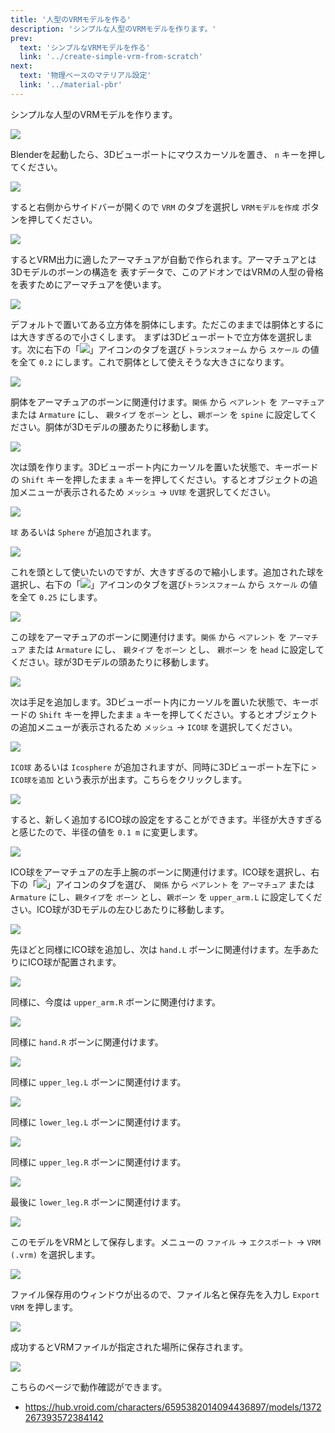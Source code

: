 ```yaml
---
title: '人型のVRMモデルを作る'
description: 'シンプルな人型のVRMモデルを作ります。'
prev:
  text: 'シンプルなVRMモデルを作る'
  link: '../create-simple-vrm-from-scratch'
next:
  text: '物理ベースのマテリアル設定'
  link: '../material-pbr'
---
```


シンプルな人型のVRMモデルを作ります。

![](/assets/images/humanoid.gif)

Blenderを起動したら、3Dビューポートにマウスカーソルを置き、 `n`
キーを押してください。

![](1.png)

すると右側からサイドバーが開くので `VRM` のタブを選択し `VRMモデルを作成`
ボタンを押してください。

![](2.png)

するとVRM出力に適したアーマチュアが自動で作られます。アーマチュアとは3Dモデルのボーンの構造を
表すデータで、このアドオンではVRMの人型の骨格を表すためにアーマチュアを使います。

![](3.png)

デフォルトで置いてある立方体を胴体にします。ただこのままでは胴体とするには大きすぎるので小さくします。
まずは3Dビューポートで立方体を選択します。次に右下の「![](/assets/images/object_property_tab_icon.png)」アイコンのタブを選び
`トランスフォーム` から `スケール` の値を全て `0.2`
にします。これで胴体として使えそうな大きさになります。

![](4.png)

胴体をアーマチュアのボーンに関連付けます。`関係` から `ペアレント` を
`アーマチュア` または `Armature` にし、 `親タイプ` を`ボーン` とし、`親ボーン`
を `spine` に設定してください。胴体が3Dモデルの腰あたりに移動します。

![](5.png)

次は頭を作ります。3Dビューポート内にカーソルを置いた状態で、キーボードの `Shift`
キーを押したまま `a`
キーを押してください。するとオブジェクトの追加メニューが表示されるため
`メッシュ` → `UV球` を選択してください。

![](6.png)

`球` あるいは `Sphere` が追加されます。

![](7.png)

これを頭として使いたいのですが、大きすぎるので縮小します。追加された球を選択し、右下の「![](/assets/images/object_property_tab_icon.png)」アイコンのタブを選び`トランスフォーム`
から `スケール` の値を全て `0.25` にします。

![](8.png)

この球をアーマチュアのボーンに関連付けます。`関係` から `ペアレント` を
`アーマチュア` または `Armature` にし、 `親タイプ` を`ボーン` とし、 `親ボーン`
を `head` に設定してください。球が3Dモデルの頭あたりに移動します。

![](9.png)

次は手足を追加します。3Dビューポート内にカーソルを置いた状態で、キーボードの
`Shift` キーを押したまま `a`
キーを押してください。するとオブジェクトの追加メニューが表示されるため
`メッシュ` → `ICO球` を選択してください。

![](10.png)

`ICO球` あるいは `Icosphere` が追加されますが、同時に3Dビューポート左下に
`> ICO球を追加` という表示が出ます。こちらをクリックします。

![](11.png)

すると、新しく追加するICO球の設定をすることができます。半径が大きすぎると感じたので、半径の値を
`0.1 m` に変更します。

![](12.png)

ICO球をアーマチュアの左手上腕のボーンに関連付けます。ICO球を選択し、右下の「![](/assets/images/object_property_tab_icon.png)」アイコンのタブを選び、
`関係` から `ペアレント` を `アーマチュア` または `Armature` にし、`親タイプ`を
`ボーン` とし、`親ボーン` を `upper_arm.L`
に設定してください。ICO球が3Dモデルの左ひじあたりに移動します。

![](13.png)

先ほどと同様にICO球を追加し、次は `hand.L`
ボーンに関連付けます。左手あたりにICO球が配置されます。

![](14.png)

同様に、今度は `upper_arm.R` ボーンに関連付けます。

![](15.png)

同様に `hand.R` ボーンに関連付けます。

![](16.png)

同様に `upper_leg.L` ボーンに関連付けます。

![](17.png)

同様に `lower_leg.L` ボーンに関連付けます。

![](18.png)

同様に `upper_leg.R` ボーンに関連付けます。

![](19.png)

最後に `lower_leg.R` ボーンに関連付けます。

![](20.png)

このモデルをVRMとして保存します。メニューの `ファイル` → `エクスポート` →
`VRM (.vrm)` を選択します。

![](21.png)

ファイル保存用のウィンドウが出るので、ファイル名と保存先を入力し `Export VRM`
を押します。

![](22.png)

成功するとVRMファイルが指定された場所に保存されます。

![](/assets/images/humanoid.gif)

こちらのページで動作確認ができます。

- https://hub.vroid.com/characters/6595382014094436897/models/1372267393572384142
